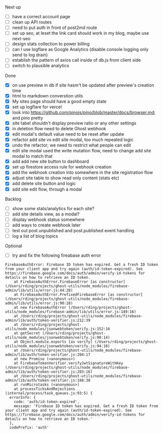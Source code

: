 Next up

- [ ] have a correct account page
- [ ] clean up API routes
- [ ] need to put auth in front of post2md route
- [ ] set up seo, at leset the link card should work in my blog, maybe use next-seo
- [ ] design stats collection to power billing
- [ ] can I use logflare as Google Analytics (disable console logging only send to log drain)
- [ ] establish the pattern of axios call inside of db.js from client side
- [ ] switch to plausible analytics

Done

- [x] on use preview in db if site hasm't be updated after preview's creation time
- [x] html to markdown converstion utils
- [x] My sites page should have a good empty state
- [x] set up logflare for vercel
- [x] look into https://github.com/pinojs/pino/blob/master/docs/browser.md; and pino pretty
- [x] site tabel shouldn't display preview ratio or any other settings
- [x] in deletion flow need to delete Ghost webhook
- [x] edit modal's default value need to be reset after update
- [x] refactor add site vs edit site modal, too much repeated logic
- [x] undo the refactor; we need to restrict what people can edit
- [x] edit site modal used the write mutation flow, need to change add site modal to match that
- [x] add add new site button to dashboard
- [x] set up firestore access rule for webhook creation
- [x] add the webhook creation into somewhere in the site registration flow
- [x] adjust site table to show read only content (stats etc)
- [x] add delete site button and logic
- [x] add site edit flow, through a modal

Backlog

- [ ] show some stats/analytics for each site?
- [ ] add site details view, as a modal?
- [ ] display webhook status somewhere
- [ ] add ways to create webhook later
- [ ] test out post.unpublished and post.published event handling
- [ ] log a list of blog topics

Optional

- [ ] try and fix the following fireabase auth error

```
FirebaseAuthError: Firebase ID token has expired. Get a fresh ID token from your client app and try again (auth/id-token-expired). See https://firebase.google.com/docs/auth/admin/verify-id-tokens for details on how to retrieve an ID token.
    at FirebaseAuthError.FirebaseError [as constructor] (/Users/rding/projects/ghost-utils/node_modules/firebase-admin/lib/utils/error.js:44:28)
    at FirebaseAuthError.PrefixedFirebaseError [as constructor] (/Users/rding/projects/ghost-utils/node_modules/firebase-admin/lib/utils/error.js:90:28)
    at new FirebaseAuthError (/Users/rding/projects/ghost-utils/node_modules/firebase-admin/lib/utils/error.js:149:16)
    at /Users/rding/projects/ghost-utils/node_modules/firebase-admin/lib/auth/token-verifier.js:212:39
    at /Users/rding/projects/ghost-utils/node_modules/jsonwebtoken/verify.js:152:16
    at getSecret (/Users/rding/projects/ghost-utils/node_modules/jsonwebtoken/verify.js:90:14)
    at Object.module.exports [as verify] (/Users/rding/projects/ghost-utils/node_modules/jsonwebtoken/verify.js:94:10)
    at /Users/rding/projects/ghost-utils/node_modules/firebase-admin/lib/auth/token-verifier.js:204:17
    at new Promise (<anonymous>)
    at FirebaseTokenVerifier.verifyJwtSignatureWithKey (/Users/rding/projects/ghost-utils/node_modules/firebase-admin/lib/auth/token-verifier.js:203:16)
    at /Users/rding/projects/ghost-utils/node_modules/firebase-admin/lib/auth/token-verifier.js:188:30
    at runMicrotasks (<anonymous>)
    at processTicksAndRejections (internal/process/task_queues.js:93:5) {
  errorInfo: {
    code: 'auth/id-token-expired',
    message: 'Firebase ID token has expired. Get a fresh ID token from your client app and try again (auth/id-token-expired). See https://firebase.google.com/docs/auth/admin/verify-id-tokens for details on how to retrieve an ID token.'
  },
  codePrefix: 'auth'
```
